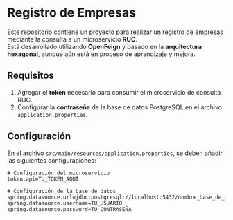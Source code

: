 # Registro de Empresas

Este repositorio contiene un proyecto para realizar un registro de empresas mediante la consulta a un microservicio **RUC**.  
Está desarrollado utilizando **OpenFeign** y basado en la **arquitectura hexagonal**, aunque aún está en proceso de aprendizaje y mejora.

## Requisitos
1. Agregar el **token** necesario para consumir el microservicio de consulta RUC.
2. Configurar la **contraseña** de la base de datos PostgreSQL en el archivo `application.properties`.

## Configuración
En el archivo `src/main/resources/application.properties`, se deben añadir las siguientes configuraciones:
```properties
# Configuración del microservicio
token.api=TU_TOKEN_AQUÍ

# Configuración de la base de datos
spring.datasource.url=jdbc:postgresql://localhost:5432/nombre_base_de_datos
spring.datasource.username=TU_USUARIO
spring.datasource.password=TU_CONTRASEÑA
